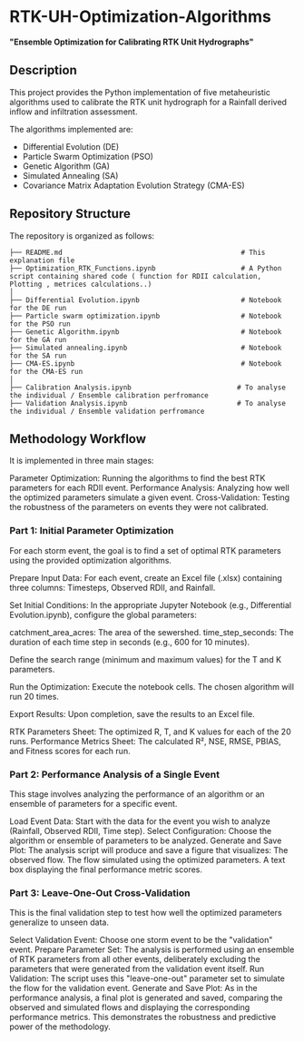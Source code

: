 # RTK-UH-Optimization-Algorithms

**"Ensemble Optimization for Calibrating RTK Unit Hydrographs"**


## Description

This project provides the Python implementation of five metaheuristic algorithms used to calibrate the RTK unit hydrograph for a Rainfall derived inflow and infiltration assessment.

The algorithms implemented are:

* Differential Evolution (DE)
* Particle Swarm Optimization (PSO)
* Genetic Algorithm (GA)
* Simulated Annealing (SA)
* Covariance Matrix Adaptation Evolution Strategy (CMA-ES)

## Repository Structure

The repository is organized as follows:

```
├── README.md                                            # This explanation file                                  
├── Optimization_RTK_Functions.ipynb                     # A Python script containing shared code ( function for RDII calculation, Plotting , metrices calculations..)
│
├── Differential Evolution.ipynb                         # Notebook for the DE run
├── Particle swarm optimization.ipynb                    # Notebook for the PSO run
├── Genetic Algorithm.ipynb                              # Notebook for the GA run
├── Simulated annealing.ipynb                            # Notebook for the SA run
├── CMA-ES.ipynb                                         # Notebook for the CMA-ES run
│
├── Calibration Analysis.ipynb                          # To analyse the individual / Ensemble calibration perfromance
├── Validation Analysis.ipynb                           # To analyse the individual / Ensemble validation perfromance
```

## Methodology Workflow
It is implemented in three main stages:

Parameter Optimization: Running the algorithms to find the best RTK parameters for each RDII event.
Performance Analysis: Analyzing how well the optimized parameters simulate a given event.
Cross-Validation: Testing the robustness of the parameters on events they were not calibrated.


### Part 1: Initial Parameter Optimization
For each storm event, the goal is to find a set of optimal RTK parameters using the provided optimization algorithms.

Prepare Input Data: For each event, create an Excel file (.xlsx) containing three columns: Timesteps, Observed RDII, and Rainfall.

Set Initial Conditions: In the appropriate Jupyter Notebook (e.g., Differential Evolution.ipynb), configure the global parameters:

catchment_area_acres: The area of the sewershed.
time_step_seconds: The duration of each time step in seconds (e.g., 600 for 10 minutes).

Define the search range (minimum and maximum values) for the T and K parameters.

Run the Optimization: Execute the notebook cells. The chosen algorithm will run 20 times.

Export Results: Upon completion, save the results to an Excel file. 

RTK Parameters Sheet: The optimized R, T, and K values for each of the 20 runs.
Performance Metrics Sheet: The calculated R², NSE, RMSE, PBIAS, and Fitness scores for each run.

### Part 2: Performance Analysis of a Single Event
This stage involves analyzing the performance of an algorithm or an ensemble of parameters for a specific event.

Load Event Data: Start with the data for the event you wish to analyze (Rainfall, Observed RDII, Time step).
Select Configuration: Choose the algorithm or ensemble of parameters to be analyzed.
Generate and Save Plot: The analysis script will produce and save a figure that visualizes:
The observed flow.
The flow simulated using the optimized parameters.
A text box displaying the final performance metric scores.

### Part 3: Leave-One-Out Cross-Validation 
This is the final validation step to test how well the optimized parameters generalize to unseen data.

Select Validation Event: Choose one storm event to be the "validation" event.
Prepare Parameter Set: The analysis is performed using an ensemble of RTK parameters from all other events, deliberately excluding the parameters that were generated from the validation event itself.
Run Validation: The script uses this "leave-one-out" parameter set to simulate the flow for the validation event.
Generate and Save Plot: As in the performance analysis, a final plot is generated and saved, comparing the observed and simulated flows and displaying the corresponding performance metrics. This demonstrates the robustness and predictive power of the methodology.

